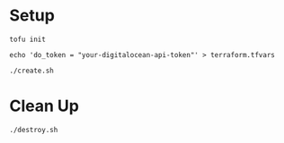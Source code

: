 Setup
=============

```
tofu init

echo 'do_token = "your-digitalocean-api-token"' > terraform.tfvars

./create.sh

```

Clean Up
=============

```
./destroy.sh

```
